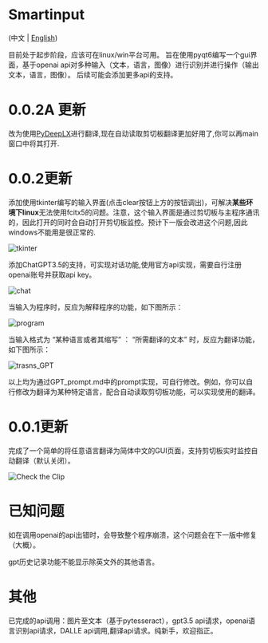 # Smartinput
(中文 | [English](README_en.md))

目前处于起步阶段，应该可在linux/win平台可用。
旨在使用pyqt6编写一个gui界面，基于openai api对多种输入（文本，语言，图像）进行识别并进行操作（输出文本，语言，图像）。
后续可能会添加更多api的支持。

# 0.0.2A 更新

改为使用[PyDeepLX](https://github.com/OwO-Network/PyDeepLX)进行翻译,现在自动读取剪切板翻译更加好用了,你可以再main窗口中将其打开.

# 0.0.2更新
添加使用tkinter编写的输入界面(点击clear按钮上方的按钮调出)，可解决<b>某些环境下linux</b>无法使用fcitx5的问题。注意，这个输入界面是通过剪切板与主程序通讯的，因此打开的同时会自动打开剪切板监控。预计下一版会改进这个问题,因此windows不能用是很正常的.

![tkinter](https://github.com/Menghuan1918/Smartinput/blob/main/pictures/Input.png?raw=true)

添加ChatGPT3.5的支持，可实现对话功能,使用官方api实现，需要自行注册openai账号并获取api key。

![chat](https://github.com/Menghuan1918/Smartinput/blob/main/pictures/chatGPT.png?raw=true)

当输入为程序时，反应为解释程序的功能，如下图所示：

![program](https://github.com/Menghuan1918/Smartinput/blob/main/pictures/Gpt_ans.png?raw=true)

当输入格式为 “某种语言或者其缩写” ： “所需翻译的文本” 时，反应为翻译功能，如下图所示：

![trasns_GPT](https://github.com/Menghuan1918/Smartinput/blob/main/pictures/GPT_trans.png?raw=true)

以上均为通过GPT_prompt.md中的prompt实现，可自行修改。例如，你可以自行修改为翻译为某种特定语言，配合自动读取剪切板功能，可以实现使用的翻译。
# 0.0.1更新 
完成了一个简单的将任意语言翻译为简体中文的GUI页面，支持剪切板实时监控自动翻译（默认关闭）。

![Check the Clip](https://github.com/Menghuan1918/Smartinput/blob/main/pictures/clip_show.gif?raw=true)

# 已知问题

如在调用openai的api出错时，会导致整个程序崩溃，这个问题会在下一版中修复（大概）。

gpt历史记录功能不能显示除英文外的其他语言。

# 其他 
已完成的api调用：图片至文本（基于pytesseract），gpt3.5 api请求，openai语言识别api请求，DALLE api调用,翻译api请求。纯新手，欢迎指正。